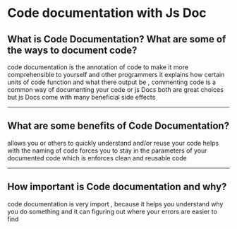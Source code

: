 # Code documentation with Js Doc

## What is Code Documentation? What are some of the ways to document code?

code documentation is the annotation of code to make it more comprehensible to yourself and other programmers it explains how certain units of code function and what there output be , commenting code is a common way of documenting your code or js Docs both are great choices but js Docs come with many beneficial side effects

---

## What are some benefits of Code Documentation?

allows you or others to quickly understand and/or reuse your code
helps with the naming of code
forces you to stay in the parameters of your documented code which is enforces clean and reusable code

---

## How important is Code documentation and why?

code documentation is very import , because it helps you understand why you do something and it can figuring out where your errors are easier to find
